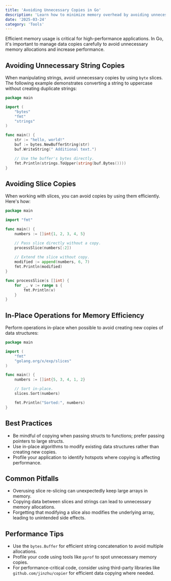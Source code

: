 ```yaml
---
title: 'Avoiding Unnecessary Copies in Go'
description: 'Learn how to minimize memory overhead by avoiding unnecessary data copying in Go applications.'
date: '2025-03-24'
category: 'Tools'
---
```


Efficient memory usage is critical for high-performance applications. In Go, it's important to manage data copies carefully to avoid unnecessary memory allocations and increase performance.

## Avoiding Unnecessary String Copies

When manipulating strings, avoid unnecessary copies by using `byte` slices. The following example demonstrates converting a string to uppercase without creating duplicate strings:

```go
package main

import (
	"bytes"
	"fmt"
	"strings"
)

func main() {
	str := "hello, world!"
	buf := bytes.NewBufferString(str)
	buf.WriteString(" Additional text.")

	// Use the buffer's bytes directly.
	fmt.Println(strings.ToUpper(string(buf.Bytes())))
}
```

## Avoiding Slice Copies

When working with slices, you can avoid copies by using them efficiently. Here's how:

```go
package main

import "fmt"

func main() {
	numbers := []int{1, 2, 3, 4, 5}

	// Pass slice directly without a copy.
	processSlice(numbers[:2])
	
	// Extend the slice without copy.
	modified := append(numbers, 6, 7)
	fmt.Println(modified)
}

func processSlice(s []int) {
	for _, v := range s {
		fmt.Println(v)
	}
}
```

## In-Place Operations for Memory Efficiency

Perform operations in-place when possible to avoid creating new copies of data structures:

```go
package main

import (
	"fmt"
	"golang.org/x/exp/slices"
)

func main() {
	numbers := []int{5, 3, 4, 1, 2}

	// Sort in-place.
	slices.Sort(numbers)

	fmt.Println("Sorted:", numbers)
}
```

## Best Practices

- Be mindful of copying when passing structs to functions; prefer passing pointers to large structs.
- Use in-place algorithms to modify existing data structures rather than creating new copies.
- Profile your application to identify hotspots where copying is affecting performance.

## Common Pitfalls

- Overusing slice re-slicing can unexpectedly keep large arrays in memory.
- Copying data between slices and strings can lead to unnecessary memory allocations.
- Forgetting that modifying a slice also modifies the underlying array, leading to unintended side effects.

## Performance Tips

- Use the `bytes.Buffer` for efficient string concatenation to avoid multiple allocations.
- Profile your code using tools like `pprof` to spot unnecessary memory copies.
- For performance-critical code, consider using third-party libraries like `github.com/jinzhu/copier` for efficient data copying where needed.